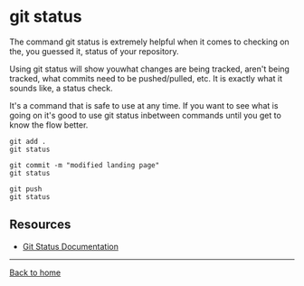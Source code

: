 # git status

The command git status is extremely helpful when it comes to checking on the, you guessed it, status of your repository.

Using git status will show youwhat changes are being tracked, aren't being tracked, what commits need to be pushed/pulled, etc. It is exactly what it sounds like, a status check.

It's a command that is safe to use at any time. If you want to see what is going on it's good to use git status inbetween commands until you get to know the flow better.

```
git add .
git status

git commit -m "modified landing page"
git status

git push
git status
```

## Resources

- [Git Status Documentation](https://git-scm.com/docs/git-status)

---

[Back to home](../README.md)